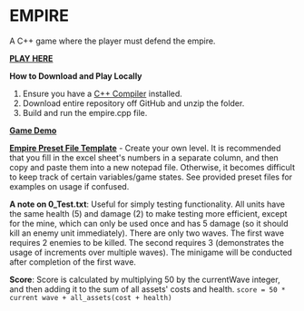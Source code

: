 # EMPIRE

A C++ game where the player must defend the empire.

[**PLAY HERE**](https://repl.it/@EChin/empire#empire.cpp)

**How to Download and Play Locally**
1. Ensure you have a [C++ Compiler](https://isocpp.org/get-started) installed.
2. Download entire repository off GitHub and unzip the folder.
4. Build and run the empire.cpp file.

[**Game Demo**](https://www.youtube.com/watch?v=7oL-xQ-_spA)

[**Empire Preset File Template**](https://docs.google.com/spreadsheets/d/16vBtD3OjiTA5wkmSE2JrCejY7lrvCF9SScn6XFPewYc/edit?usp=sharing) - Create your own level. It is recommended that you fill in the excel sheet's numbers in a separate column, and then copy and paste them into a new notepad file. Otherwise, it becomes difficult to keep track of certain variables/game states. See provided preset files for examples on usage if confused.

**A note on 0_Test.txt**: Useful for simply testing functionality. All units have the same health (5) and damage (2) to make testing more efficient, except for the mine, which can only be used once and has 5 damage (so it should kill an enemy unit immediately). There are only two waves. The first wave requires 2 enemies to be killed. The second requires 3 (demonstrates the usage of increments over multiple waves). The minigame will be conducted after completion of the first wave.

**Score**: Score is calculated by multiplying 50 by the currentWave integer, and then adding it to the sum of all assets' costs and health. `score = 50 * current wave + all_assets(cost + health)`


